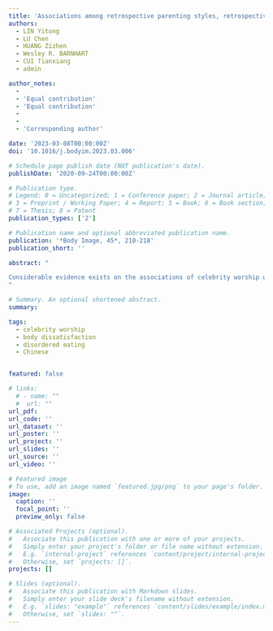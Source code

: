 ```yaml
---
title: 'Associations among retrospective parenting styles, retrospective food parenting, and current eating behaviors in Chinese adults'
authors:
  - LIN Yitong
  - LU Chen
  - HUANG Zizhen
  - Wesley R. BARNHART
  - CUI Tianxiang
  - admin

author_notes:
  -
  - 'Equal contribution'
  - 'Equal contribution'
  - 
  -
  - 'Corresponding author'

date: '2023-03-08T00:00:00Z'
doi: '10.1016/j.bodyim.2023.03.006'

# Schedule page publish date (NOT publication's date).
publishDate: '2020-09-24T00:00:00Z'

# Publication type.
# Legend: 0 = Uncategorized; 1 = Conference paper; 2 = Journal article;
# 3 = Preprint / Working Paper; 4 = Report; 5 = Book; 6 = Book section;
# 7 = Thesis; 8 = Patent
publication_types: ['2']

# Publication name and optional abbreviated publication name.
publication: '*Body Image, 45*, 210-218'
publication_short: ''

abstract: "

Considerable evidence exists on the associations of celebrity worship with body dissatisfaction and disordered eating. However, relevant findings are confined to Western contexts and thinness-oriented body dissatisfaction and disordered eating. Consequently, the relationships of celebrity worship with muscularity-oriented body dissatisfaction and disordered eating are largely underexplored, especially in non-Western countries. Thus, the present study aimed to examine the relationships of celebrity worship with body dissatisfaction and disordered eating in China. A total of 593 young adult celebrity worshippers in China were recruited online. Correlation and mediation analyses were conducted. In contrast to previous findings, celebrity worship was not associated with thinness-oriented body dissatisfaction. However, significant associations were identified between celebrity worship and muscularity-oriented body dissatisfaction for men (*r* = 0.32, *p* < .001) and women (*r* = 0.26, *p* < .001), thinness-oriented disordered eating for men (*r* = 0.31, *p* < .001) and women (*r* = 0.37, *p* < .001), and muscularity-oriented disordered eating for men (*r* = 0.58, *p* < .001). Body image inflexibility mediated the associations between celebrity worship and disordered eating in men and women. Findings indicate that celebrity worship correlates positively with body dissatisfaction and disordered eating in Chinese young adults.
"

# Summary. An optional shortened abstract.
summary: 

tags:
  - celebrity worship
  - body dissatisfaction
  - disordered eating
  - Chinese


featured: false

# links:
  # - name: ""
  #  url: ""
url_pdf: 
url_code: ''
url_dataset: ''
url_poster: ''
url_project: ''
url_slides: ''
url_source: ''
url_video: ''

# Featured image
# To use, add an image named `featured.jpg/png` to your page's folder.
image:
  caption: ''
  focal_point: ''
  preview_only: false

# Associated Projects (optional).
#   Associate this publication with one or more of your projects.
#   Simply enter your project's folder or file name without extension.
#   E.g. `internal-project` references `content/project/internal-project/index.md`.
#   Otherwise, set `projects: []`.
projects: []

# Slides (optional).
#   Associate this publication with Markdown slides.
#   Simply enter your slide deck's filename without extension.
#   E.g. `slides: "example"` references `content/slides/example/index.md`.
#   Otherwise, set `slides: ""`.
---
```


